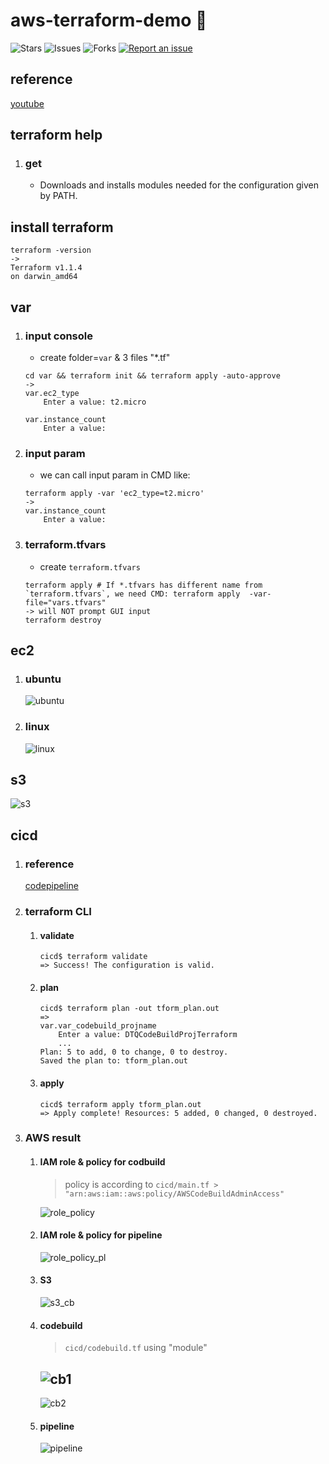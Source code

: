 # aws-terraform-demo 🐳

![Stars](https://img.shields.io/github/stars/tquangdo/aws-terraform-demo?color=f05340)
![Issues](https://img.shields.io/github/issues/tquangdo/aws-terraform-demo?color=f05340)
![Forks](https://img.shields.io/github/forks/tquangdo/aws-terraform-demo?color=f05340)
[![Report an issue](https://img.shields.io/badge/Support-Issues-green)](https://github.com/tquangdo/aws-terraform-demo/issues/new)

## reference
[youtube](https://www.youtube.com/watch?v=RA1mNClGYJ4&list=PLQP5dDPLts65J8csDjrGiLH5MZgTyTsDB)

## terraform help
1. ### get
    - Downloads and installs modules needed for the configuration given by PATH.

## install terraform
```shell
terraform -version
->
Terraform v1.1.4
on darwin_amd64
```

## var
1. ### input console
    - create folder=`var` & 3 files "*.tf"
    ```shell
    cd var && terraform init && terraform apply -auto-approve
    ->
    var.ec2_type
        Enter a value: t2.micro

    var.instance_count
        Enter a value: 
    ```
1. ### input param
    - we can call input param in CMD like:
    ```shell
    terraform apply -var 'ec2_type=t2.micro'
    ->
    var.instance_count
        Enter a value: 
    ```
1. ### terraform.tfvars
    - create `terraform.tfvars`
    ```shell
    terraform apply # If *.tfvars has different name from `terraform.tfvars`, we need CMD: terraform apply  -var-file="vars.tfvars"
    -> will NOT prompt GUI input
    terraform destroy
    ```

## ec2
1. ### ubuntu
    ![ubuntu](screenshots/ubuntu.png)
1. ### linux
    ![linux](screenshots/linux.png)

## s3
![s3](screenshots/s3.png)

## cicd
1. ### reference
    [codepipeline](https://registry.terraform.io/providers/hashicorp/aws/latest/docs/resources/codepipeline)
1. ### terraform CLI
    1. #### validate
        ```shell
        cicd$ terraform validate
        => Success! The configuration is valid.
        ```
    1. #### plan
        ```shell
        cicd$ terraform plan -out tform_plan.out
        => 
        var.var_codebuild_projname
            Enter a value: DTQCodeBuildProjTerraform
            ...
        Plan: 5 to add, 0 to change, 0 to destroy.
        Saved the plan to: tform_plan.out
        ```
    1. #### apply
        ```shell
        cicd$ terraform apply tform_plan.out
        => Apply complete! Resources: 5 added, 0 changed, 0 destroyed.
        ```
1. ### AWS result
    1. #### IAM role & policy for codbuild
        > policy is according to `cicd/main.tf > "arn:aws:iam::aws:policy/AWSCodeBuildAdminAccess"`

        ![role_policy](screenshots/role_policy.png)
    1. #### IAM role & policy for pipeline
        ![role_policy_pl](screenshots/role_policy_pl.png)
    1. #### S3
        ![s3_cb](screenshots/s3_cb.png)
    1. #### codebuild
        > `cicd/codebuild.tf` using "module"

        ![cb1](screenshots/cb1.png)
        ---
        ![cb2](screenshots/cb2.png)
    1. #### pipeline
        ![pipeline](screenshots/pipeline.png)
